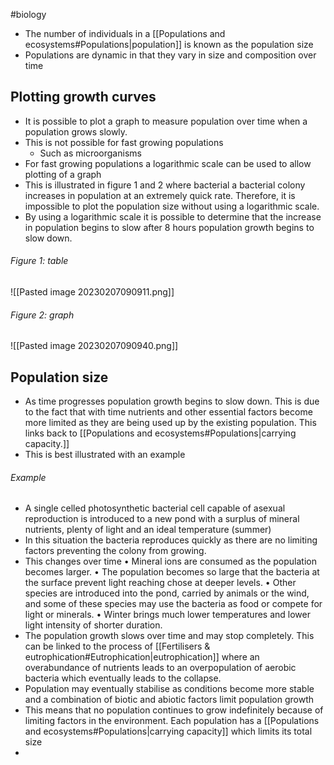 #biology 
- The number of individuals in a [[Populations and ecosystems#Populations|population]] is known as the population size
- Populations are dynamic in that they vary in size and composition over time

## Plotting growth curves
- It is possible to plot a graph to measure population over time when a population grows slowly.
- This is not possible for fast growing populations
    - Such as microorganisms
- For fast growing populations a logarithmic scale can be used to allow plotting of a graph
- This is illustrated in figure 1 and 2 where bacterial a bacterial colony increases in population at an extremely quick rate. Therefore, it is impossible to plot the population size without using a logarithmic scale.
- By using a logarithmic scale it is possible to determine that the increase in population begins to slow after 8 hours population growth begins to slow down.
###### Figure 1: table
![[Pasted image 20230207090911.png]]
###### Figure 2: graph
![[Pasted image 20230207090940.png]]

## Population size
- As time progresses population growth begins to slow down. This is due to the fact that with time nutrients and other essential factors become more limited as they are being used up by the existing population. This links back to [[Populations and ecosystems#Populations|carrying capacity.]] 
- This is best illustrated with an example
###### Example
- A single celled photosynthetic bacterial cell capable of asexual reproduction is introduced to a new pond with a surplus of mineral nutrients, plenty of light and an ideal temperature (summer)
- In this situation the bacteria reproduces quickly as there are no limiting factors preventing the colony from growing.
- This changes over time
    • Mineral ions are consumed as the population becomes larger. 
    • The population becomes so large that the bacteria at the surface prevent light reaching chose at deeper levels. 
    • Other species are introduced into the pond, carried by animals or the wind, and some of these species may use the bacteria as food or compete for light or minerals.
    • Winter brings much lower temperatures and lower light intensity of shorter duration.
- The population growth slows over time and may stop completely. This can be linked to the process of [[Fertilisers & eutrophication#Eutrophication|eutrophication]] where an overabundance of nutrients leads to an overpopulation of aerobic bacteria which eventually leads to the collapse.
- Population may eventually stabilise as conditions become more stable and a combination of biotic and abiotic factors limit population growth
- This means that no population continues to grow indefinitely because of limiting factors in the environment. Each population has a [[Populations and ecosystems#Populations|carrying capacity]] which limits its total size
- 